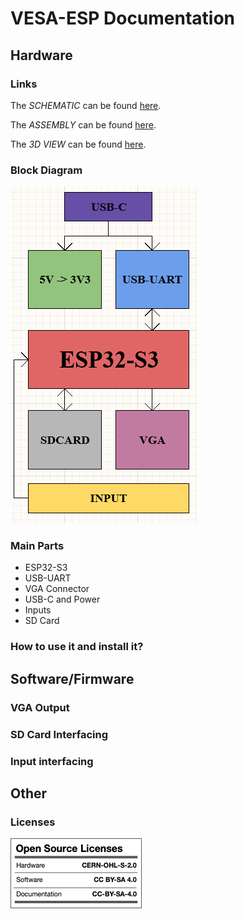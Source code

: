 # VESA-ESP Documentation
## Hardware
### Links
The *SCHEMATIC* can be found [here](../Hardware/Main/Manufacturing/Files/Assembly%20Manufacturing/VESA-ESP%20(Manufacturing)%20Schematic.PDF).

The *ASSEMBLY* can be found [here](../Hardware/Main/Manufacturing/Files/Assembly%20Manufacturing/VESA-ESP%20(Manufacturing)%20Assembly%20Drawing.PDF).

The *3D VIEW* can be found [here](../Hardware/Main/Manufacturing/Files/Assembly%20Manufacturing/VESA-ESP%20(Manufacturing)%20PCB%203D%20Printout.PDF).

### Block Diagram
![](../Docs/Images/blockdiagram.png)

### Main Parts
- ESP32-S3
- USB-UART
- VGA Connector
- USB-C and Power
- Inputs
- SD Card

### How to use it and install it?

## Software/Firmware
### VGA Output
### SD Card Interfacing
### Input interfacing
## Other
### Licenses
![](../Docs/Licences/licences.png)